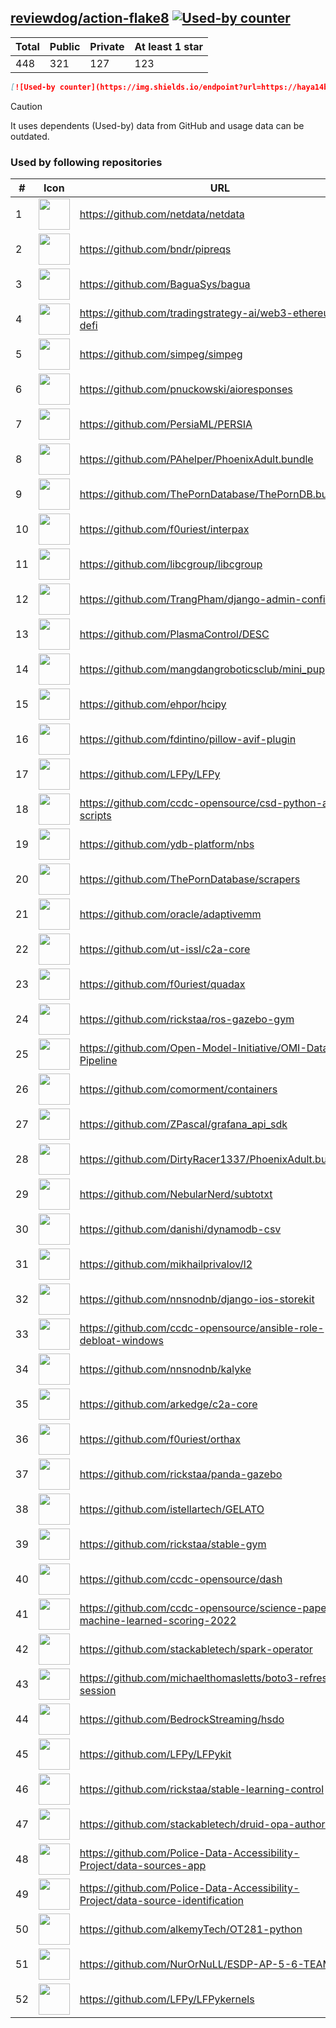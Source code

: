 





## [reviewdog/action-flake8](https://github.com/reviewdog/action-flake8) [![Used-by counter](https://img.shields.io/endpoint?url=https://haya14busa.github.io/github-used-by/data/reviewdog/action-flake8/shieldsio.json)](https://github.com/haya14busa/github-used-by/tree/main/repo/reviewdog/action-flake8)

| Total | Public | Private | At least 1 star
| ----- | ------ | ------- | ---------------
| 448 | 321 | 127 | 123 |

```md
[![Used-by counter](https://img.shields.io/endpoint?url=https://haya14busa.github.io/github-used-by/data/reviewdog/action-flake8/shieldsio.json)](https://github.com/haya14busa/github-used-by/tree/main/repo/reviewdog/action-flake8)
```

> [!CAUTION]
> It uses dependents (Used-by) data from GitHub and usage data can be outdated.

### Used by following repositories

| # | Icon | URL | Stars |
| -- | -- | -- | -- | 
|1|<img src="https://github.com/netdata.png" width=50 height=50>|https://github.com/netdata/netdata|73797|
|2|<img src="https://github.com/bndr.png" width=50 height=50>|https://github.com/bndr/pipreqs|7077|
|3|<img src="https://github.com/BaguaSys.png" width=50 height=50>|https://github.com/BaguaSys/bagua|878|
|4|<img src="https://github.com/tradingstrategy-ai.png" width=50 height=50>|https://github.com/tradingstrategy-ai/web3-ethereum-defi|659|
|5|<img src="https://github.com/simpeg.png" width=50 height=50>|https://github.com/simpeg/simpeg|536|
|6|<img src="https://github.com/pnuckowski.png" width=50 height=50>|https://github.com/pnuckowski/aioresponses|535|
|7|<img src="https://github.com/PersiaML.png" width=50 height=50>|https://github.com/PersiaML/PERSIA|402|
|8|<img src="https://github.com/PAhelper.png" width=50 height=50>|https://github.com/PAhelper/PhoenixAdult.bundle|364|
|9|<img src="https://github.com/ThePornDatabase.png" width=50 height=50>|https://github.com/ThePornDatabase/ThePornDB.bundle|192|
|10|<img src="https://github.com/f0uriest.png" width=50 height=50>|https://github.com/f0uriest/interpax|163|
|11|<img src="https://github.com/libcgroup.png" width=50 height=50>|https://github.com/libcgroup/libcgroup|158|
|12|<img src="https://github.com/TrangPham.png" width=50 height=50>|https://github.com/TrangPham/django-admin-confirm|134|
|13|<img src="https://github.com/PlasmaControl.png" width=50 height=50>|https://github.com/PlasmaControl/DESC|111|
|14|<img src="https://github.com/mangdangroboticsclub.png" width=50 height=50>|https://github.com/mangdangroboticsclub/mini_pupper_ros|110|
|15|<img src="https://github.com/ehpor.png" width=50 height=50>|https://github.com/ehpor/hcipy|107|
|16|<img src="https://github.com/fdintino.png" width=50 height=50>|https://github.com/fdintino/pillow-avif-plugin|103|
|17|<img src="https://github.com/LFPy.png" width=50 height=50>|https://github.com/LFPy/LFPy|79|
|18|<img src="https://github.com/ccdc-opensource.png" width=50 height=50>|https://github.com/ccdc-opensource/csd-python-api-scripts|70|
|19|<img src="https://github.com/ydb-platform.png" width=50 height=50>|https://github.com/ydb-platform/nbs|65|
|20|<img src="https://github.com/ThePornDatabase.png" width=50 height=50>|https://github.com/ThePornDatabase/scrapers|57|
|21|<img src="https://github.com/oracle.png" width=50 height=50>|https://github.com/oracle/adaptivemm|55|
|22|<img src="https://github.com/ut-issl.png" width=50 height=50>|https://github.com/ut-issl/c2a-core|54|
|23|<img src="https://github.com/f0uriest.png" width=50 height=50>|https://github.com/f0uriest/quadax|53|
|24|<img src="https://github.com/rickstaa.png" width=50 height=50>|https://github.com/rickstaa/ros-gazebo-gym|38|
|25|<img src="https://github.com/Open-Model-Initiative.png" width=50 height=50>|https://github.com/Open-Model-Initiative/OMI-Data-Pipeline|35|
|26|<img src="https://github.com/comorment.png" width=50 height=50>|https://github.com/comorment/containers|28|
|27|<img src="https://github.com/ZPascal.png" width=50 height=50>|https://github.com/ZPascal/grafana_api_sdk|28|
|28|<img src="https://github.com/DirtyRacer1337.png" width=50 height=50>|https://github.com/DirtyRacer1337/PhoenixAdult.bundle|22|
|29|<img src="https://github.com/NebularNerd.png" width=50 height=50>|https://github.com/NebularNerd/subtotxt|20|
|30|<img src="https://github.com/danishi.png" width=50 height=50>|https://github.com/danishi/dynamodb-csv|20|
|31|<img src="https://github.com/mikhailprivalov.png" width=50 height=50>|https://github.com/mikhailprivalov/l2|18|
|32|<img src="https://github.com/nnsnodnb.png" width=50 height=50>|https://github.com/nnsnodnb/django-ios-storekit|18|
|33|<img src="https://github.com/ccdc-opensource.png" width=50 height=50>|https://github.com/ccdc-opensource/ansible-role-debloat-windows|17|
|34|<img src="https://github.com/nnsnodnb.png" width=50 height=50>|https://github.com/nnsnodnb/kalyke|17|
|35|<img src="https://github.com/arkedge.png" width=50 height=50>|https://github.com/arkedge/c2a-core|16|
|36|<img src="https://github.com/f0uriest.png" width=50 height=50>|https://github.com/f0uriest/orthax|15|
|37|<img src="https://github.com/rickstaa.png" width=50 height=50>|https://github.com/rickstaa/panda-gazebo|15|
|38|<img src="https://github.com/istellartech.png" width=50 height=50>|https://github.com/istellartech/GELATO|14|
|39|<img src="https://github.com/rickstaa.png" width=50 height=50>|https://github.com/rickstaa/stable-gym|12|
|40|<img src="https://github.com/ccdc-opensource.png" width=50 height=50>|https://github.com/ccdc-opensource/dash|12|
|41|<img src="https://github.com/ccdc-opensource.png" width=50 height=50>|https://github.com/ccdc-opensource/science-paper-rf-machine-learned-scoring-2022|9|
|42|<img src="https://github.com/stackabletech.png" width=50 height=50>|https://github.com/stackabletech/spark-operator|9|
|43|<img src="https://github.com/michaelthomasletts.png" width=50 height=50>|https://github.com/michaelthomasletts/boto3-refresh-session|8|
|44|<img src="https://github.com/BedrockStreaming.png" width=50 height=50>|https://github.com/BedrockStreaming/hsdo|7|
|45|<img src="https://github.com/LFPy.png" width=50 height=50>|https://github.com/LFPy/LFPykit|7|
|46|<img src="https://github.com/rickstaa.png" width=50 height=50>|https://github.com/rickstaa/stable-learning-control|6|
|47|<img src="https://github.com/stackabletech.png" width=50 height=50>|https://github.com/stackabletech/druid-opa-authorizer|6|
|48|<img src="https://github.com/Police-Data-Accessibility-Project.png" width=50 height=50>|https://github.com/Police-Data-Accessibility-Project/data-sources-app|5|
|49|<img src="https://github.com/Police-Data-Accessibility-Project.png" width=50 height=50>|https://github.com/Police-Data-Accessibility-Project/data-source-identification|5|
|50|<img src="https://github.com/alkemyTech.png" width=50 height=50>|https://github.com/alkemyTech/OT281-python|5|
|51|<img src="https://github.com/NurOrNuLL.png" width=50 height=50>|https://github.com/NurOrNuLL/ESDP-AP-5-6-TEAM-2|5|
|52|<img src="https://github.com/LFPy.png" width=50 height=50>|https://github.com/LFPy/LFPykernels|5|
